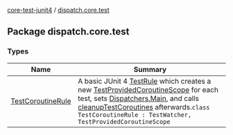 [core-test-junit4](../index.md) / [dispatch.core.test](./index.md)

## Package dispatch.core.test

### Types

| Name | Summary |
|---|---|
| [TestCoroutineRule](-test-coroutine-rule/index.md) | A basic JUnit 4 [TestRule](#) which creates a new [TestProvidedCoroutineScope](#) for each test, sets [Dispatchers.Main](https://kotlin.github.io/kotlinx.coroutines/kotlinx-coroutines-core/kotlinx.coroutines/-dispatchers/-main.html), and calls [cleanupTestCoroutines](#) afterwards.`class TestCoroutineRule : TestWatcher, TestProvidedCoroutineScope` |
